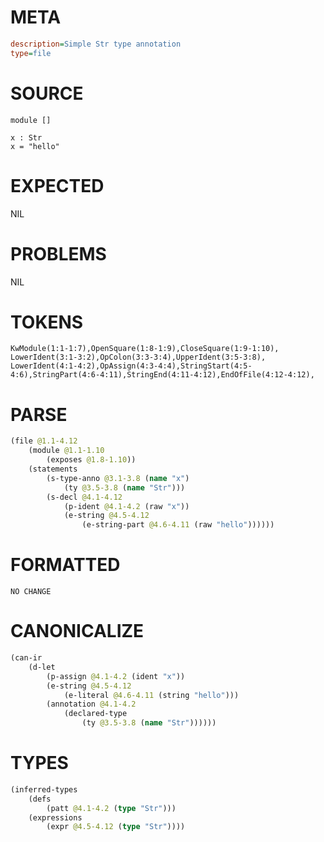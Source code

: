 # META
~~~ini
description=Simple Str type annotation
type=file
~~~
# SOURCE
~~~roc
module []

x : Str
x = "hello"
~~~
# EXPECTED
NIL
# PROBLEMS
NIL
# TOKENS
~~~zig
KwModule(1:1-1:7),OpenSquare(1:8-1:9),CloseSquare(1:9-1:10),
LowerIdent(3:1-3:2),OpColon(3:3-3:4),UpperIdent(3:5-3:8),
LowerIdent(4:1-4:2),OpAssign(4:3-4:4),StringStart(4:5-4:6),StringPart(4:6-4:11),StringEnd(4:11-4:12),EndOfFile(4:12-4:12),
~~~
# PARSE
~~~clojure
(file @1.1-4.12
	(module @1.1-1.10
		(exposes @1.8-1.10))
	(statements
		(s-type-anno @3.1-3.8 (name "x")
			(ty @3.5-3.8 (name "Str")))
		(s-decl @4.1-4.12
			(p-ident @4.1-4.2 (raw "x"))
			(e-string @4.5-4.12
				(e-string-part @4.6-4.11 (raw "hello"))))))
~~~
# FORMATTED
~~~roc
NO CHANGE
~~~
# CANONICALIZE
~~~clojure
(can-ir
	(d-let
		(p-assign @4.1-4.2 (ident "x"))
		(e-string @4.5-4.12
			(e-literal @4.6-4.11 (string "hello")))
		(annotation @4.1-4.2
			(declared-type
				(ty @3.5-3.8 (name "Str"))))))
~~~
# TYPES
~~~clojure
(inferred-types
	(defs
		(patt @4.1-4.2 (type "Str")))
	(expressions
		(expr @4.5-4.12 (type "Str"))))
~~~
